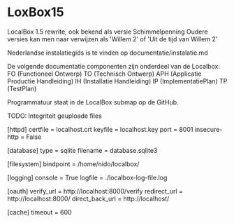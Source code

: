 # LoxBox15
LocalBox 1.5 rewrite, ook bekend als versie Schimmelpenning
Oudere versies kan men naar verwijzen als 'Willem 2' of 'Uit de tijd van Willem 2'

Nederlandse instalatiegids is te vinden op documentatie/instalatie.md


De volgende documentatie componenten zijn onderdeel van de Localbox:
FO  (Functioneel Ontwerp)
TO  (Technisch Ontwerp)
APH (Applicatie Productie Handleiding)
IH  (Installatie Handleiding)
IP  (ImplementatiePlan)
TP  (TestPlan)

Programmatuur staat in de LocalBox submap op de GitHub. 


TODO: Integriteit geuploade files

[httpd]
certfile = localhost.crt 
keyfile = localhost.key
port = 8001
insecure-http = False

[database]
type = sqlite
filename = database.sqlite3

[filesystem]
bindpoint = /home/nido/localbox/

[logging]
console = True
logfile = ./localbox-log-file.log

[oauth]
verify_url = http://localhost:8000/verify
redirect_url = http://localhost:8000/
direct_back_url = http://localhost/

[cache]
timeout = 600
